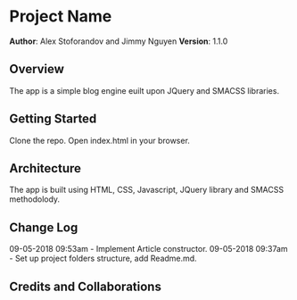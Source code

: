 # Project Name

**Author**: Alex Stoforandov and Jimmy Nguyen
**Version**: 1.1.0

## Overview

The app is a simple blog engine euilt upon JQuery and SMACSS libraries.

## Getting Started

Clone the repo. Open index.html in your browser.

## Architecture

The app is built using HTML, CSS, Javascript, JQuery library and SMACSS methodolody.

## Change Log

09-05-2018 09:53am - Implement Article constructor.
09-05-2018 09:37am - Set up project folders structure, add Readme.md.

## Credits and Collaborations

<!-- Give credit (and a link) to other people or resources that helped you build this application. -->
